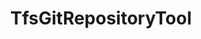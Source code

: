 ---
optionsClassName: TfsGitRepositoryToolOptions
optionsClassFullName: MigrationTools.Tools.TfsGitRepositoryToolOptions
configurationSamples:
- name: defaults
  order: 2
  description: 
  code: There are no defaults! Check the sample for options!
  sampleFor: MigrationTools.Tools.TfsGitRepositoryToolOptions
- name: sample
  order: 1
  description: 
  code: There is no sample, but you can check the classic below for a general feel.
  sampleFor: MigrationTools.Tools.TfsGitRepositoryToolOptions
- name: classic
  order: 3
  description: 
  code: >-
    {
      "$type": "TfsGitRepositoryToolOptions",
      "Enabled": false,
      "ShouldDropChangedSetLinks": false,
      "Mappings": {}
    }
  sampleFor: MigrationTools.Tools.TfsGitRepositoryToolOptions
description: missing XML code comments
className: TfsGitRepositoryTool
typeName: Tools
architecture: 
options:
- parameterName: Enabled
  type: Boolean
  description: If set to `true` then the tool will run. Set to `false` and the processor will not run.
  defaultValue: missing XML code comments
- parameterName: Mappings
  type: Dictionary
  description: Dictionary mapping source repository names to target repository names. Used to update Git repository links and references in work items during migration.
  defaultValue: '{}'
- parameterName: ShouldDropChangedSetLinks
  type: Boolean
  description: When set to true, changeset links in work items will be removed during migration to prevent broken links when repositories are not migrated.
  defaultValue: missing XML code comments
status: missing XML code comments
processingTarget: missing XML code comments
classFile: src/MigrationTools.Clients.TfsObjectModel/Tools/TfsGitRepositoryTool.cs
optionsClassFile: src/MigrationTools.Clients.TfsObjectModel/Tools/TfsGitRepositoryToolOptions.cs
notes:
  exists: false
  path: docs/Reference/Tools/TfsGitRepositoryTool-notes.md
  markdown: ''

redirectFrom:
- /Reference/Tools/TfsGitRepositoryToolOptions/
layout: reference
toc: true
permalink: /Reference/Tools/TfsGitRepositoryTool/
title: TfsGitRepositoryTool
categories:
- Tools
- 
topics:
- topic: notes
  path: docs/Reference/Tools/TfsGitRepositoryTool-notes.md
  exists: false
  markdown: ''
- topic: introduction
  path: docs/Reference/Tools/TfsGitRepositoryTool-introduction.md
  exists: false
  markdown: ''

---